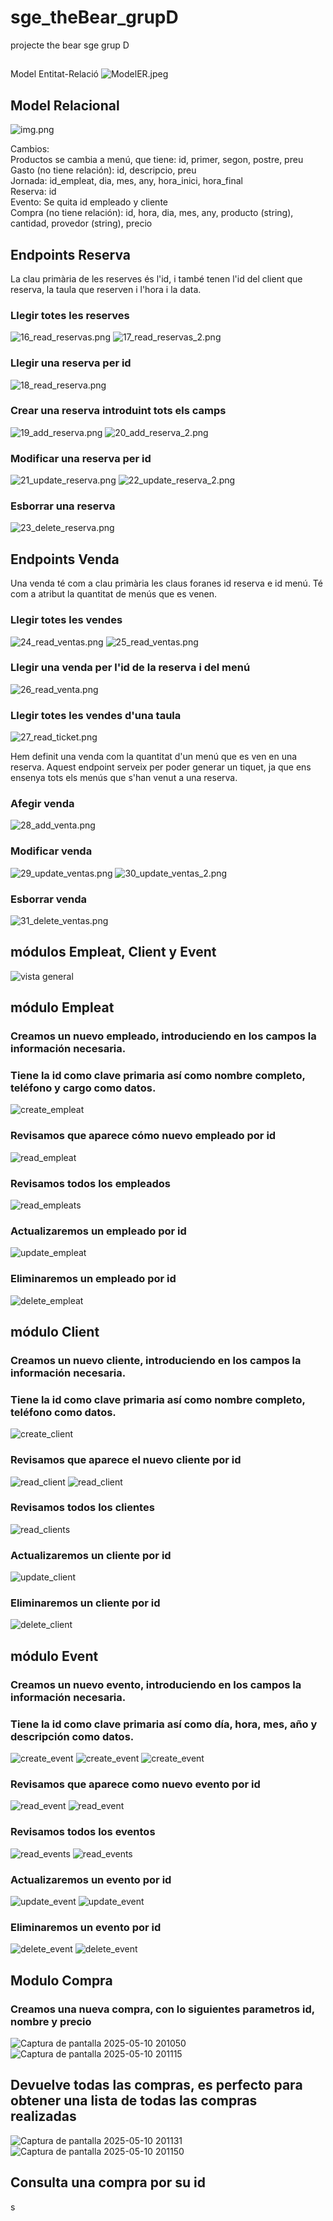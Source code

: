 # sge_theBear_grupD
projecte the bear sge grup D
##
Model Entitat-Relació
![ModelER.jpeg](ModelER.jpeg)

## Model Relacional
![img.png](img.png)

Cambios:  
Productos se cambia a menú, que tiene: id, primer, segon, postre, preu  
Gasto (no tiene relación): id, descripcio, preu  
Jornada: id_empleat, dia, mes, any, hora_inici, hora_final  
Reserva: id  
Evento: Se quita id empleado y cliente  
Compra (no tiene relación): id, hora, dia, mes, any, producto (string), cantidad, provedor (string), precio  


## Endpoints Reserva
La clau primària de les reserves és l'id, i també tenen l'id del client que reserva, la taula que reserven i l'hora i la data.
### Llegir totes les reserves
![16_read_reservas.png](pics_Jose/16_read_reservas.png)
![17_read_reservas_2.png](pics_Jose/17_read_reservas_2.png)

### Llegir una reserva per id
![18_read_reserva.png](pics_Jose/18_read_reserva.png)

### Crear una reserva introduint tots els camps
![19_add_reserva.png](pics_Jose/19_add_reserva.png)
![20_add_reserva_2.png](pics_Jose/20_add_reserva_2.png)

### Modificar una reserva per id
![21_update_reserva.png](pics_Jose/21_update_reserva.png)
![22_update_reserva_2.png](pics_Jose/22_update_reserva_2.png)

### Esborrar una reserva
![23_delete_reserva.png](pics_Jose/23_delete_reserva.png)


## Endpoints Venda
Una venda té com a clau primària les claus foranes id reserva e id menú. Té com a atribut la quantitat de menús que es venen.

### Llegir totes les vendes
![24_read_ventas.png](pics_Jose/24_read_ventas.png)
![25_read_ventas.png](pics_Jose/25_read_ventas.png)

### Llegir una venda per l'id de la reserva i del menú
![26_read_venta.png](pics_Jose/26_read_venta.png)

### Llegir totes les vendes d'una taula
![27_read_ticket.png](pics_Jose/27_read_ticket.png)

Hem definit una venda com la quantitat d'un menú que es ven en una reserva. Aquest endpoint serveix per poder generar un tiquet,
 ja que ens ensenya tots els menús que s'han venut a una reserva.
### Afegir venda
![28_add_venta.png](pics_Jose/28_add_venta.png)

### Modificar venda
![29_update_ventas.png](pics_Jose/29_update_ventas.png)
![30_update_ventas_2.png](pics_Jose/30_update_ventas_2.png)

### Esborrar venda
![31_delete_ventas.png](pics_Jose/31_delete_ventas.png)


## módulos Empleat, Client y Event

![vista general](./pics_Jose/1.png)

## módulo Empleat

### Creamos un nuevo empleado, introduciendo en los campos la información necesaria.
### Tiene la id como clave primaria así como nombre completo, teléfono y cargo como datos.
![create_empleat](./pics_Jose/3-create_empleat.png)

### Revisamos que aparece cómo nuevo empleado por id
![read_empleat](./pics_Jose/5-read_empleat.png)

### Revisamos todos los empleados
![read_empleats](./pics_Jose/2a-read_empleats.png)

### Actualizaremos un empleado por id
![update_empleat](./pics_Jose/4-update_empleat.png)

### Eliminaremos un empleado por id
![delete_empleat](./pics_Jose/6-delete_empleat.png)

## módulo Client

### Creamos un nuevo cliente, introduciendo en los campos la información necesaria.
### Tiene la id como clave primaria así como nombre completo, teléfono como datos.
![create_client](./pics_Jose/7-create_client.png)
 
### Revisamos que aparece el nuevo cliente por id
![read_client](./pics_Jose/8a-read_cliente.png)
![read_client](./pics_Jose/8b-read_cliente.png)

### Revisamos todos los clientes
![read_clients](./pics_Jose/8-read_clients.png)

### Actualizaremos un cliente por id
![update_client](./pics_Jose/9-update_client.png)

### Eliminaremos un cliente por id
![delete_client](./pics_Jose/10_delete_client.png)

## módulo Event

### Creamos un nuevo evento, introduciendo en los campos la información necesaria.
### Tiene la id como clave primaria así como día, hora, mes, año y descripción como datos.
![create_event](./pics_Jose/12-create_event.png)
![create_event](./pics_Jose/12a-create_event.png)
![create_event](./pics_Jose/12b-create_event.png)

### Revisamos que aparece como nuevo evento por id
![read_event](./pics_Jose/15-read_event.png)
![read_event](./pics_Jose/15a-read_event.png)

### Revisamos todos los eventos
![read_events](./pics_Jose/11-read_events.png)
![read_events](./pics_Jose/11a-read_events.png)

### Actualizaremos un evento por id
![update_event](./pics_Jose/13-update_event.png)
![update_event](./pics_Jose/13a-update_event.png)

### Eliminaremos un evento por id
![delete_event](./pics_Jose/14-delete_event.png)
![delete_event](./pics_Jose/14a-delete_event.png)



## Modulo Compra


### Creamos una nueva compra, con lo siguientes parametros id, nombre y precio

![Captura de pantalla 2025-05-10 201050](https://github.com/user-attachments/assets/746a2ea7-c1ba-4d19-929d-26fcbfaf884c)
![Captura de pantalla 2025-05-10 201115](https://github.com/user-attachments/assets/1bc2066a-8f77-4028-9c89-8226ee3aabbb)


## Devuelve todas las compras, es perfecto para obtener una lista de todas las compras realizadas
![Captura de pantalla 2025-05-10 201131](https://github.com/user-attachments/assets/3d33c159-94e1-434a-8988-ef5bf48a8cda)
![Captura de pantalla 2025-05-10 201150](https://github.com/user-attachments/assets/c450ee99-df9a-430b-adca-7a6717a12ad6)


## Consulta una compra por su id






s

